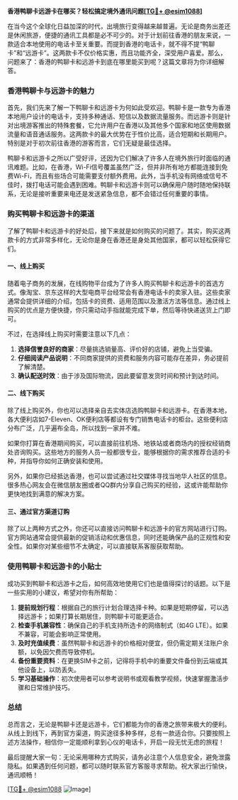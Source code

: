 **香港鸭聊卡远游卡在哪买？轻松搞定境外通讯问题[[TG💪+ @esim1088](https://t.me/s/esim1088)]**

在当今这个全球化日益加深的时代，出境旅行变得越来越普遍。无论是商务出差还是休闲旅游，便捷的通讯工具都是必不可少的。对于计划前往香港的朋友来说，一款适合本地使用的电话卡至关重要。而提到香港的电话卡，就不得不提“鸭聊卡”和“远游卡”。这两款卡不仅价格实惠，而且功能齐全，深受用户喜爱。那么，问题来了：香港的鸭聊卡和远游卡到底在哪里能买到呢？这篇文章将为你详细解答。

### 香港鸭聊卡与远游卡的魅力

首先，我们先来了解一下鸭聊卡和远游卡为何如此受欢迎。鸭聊卡是一款专为香港本地用户设计的电话卡，支持多种通话、短信以及数据流量服务。而远游卡则是针对出境游客推出的特殊套餐，它允许用户在香港以及其他多个国家和地区使用数据流量和语音通话服务。这两款卡的最大优势在于性价比高，适合短期和长期用户。特别是对于初次前往香港的游客而言，它们无疑是最佳选择。

鸭聊卡和远游卡之所以广受好评，还因为它们解决了许多人在境外旅行时面临的通讯难题。比如，在香港，Wi-Fi信号覆盖虽然广泛，但并非所有地方都能连接到免费Wi-Fi，而且有些场合可能需要支付额外费用。此外，当手机没有网络或信号不佳时，拨打电话可能会遇到困难。鸭聊卡和远游卡则可以确保用户随时随地保持联系，无论是接听重要来电还是发送紧急信息，都不会错过任何重要的事情。

### 购买鸭聊卡和远游卡的渠道

了解了鸭聊卡和远游卡的好处后，接下来就是如何购买的问题了。其实，购买这两款卡的方式非常多样化，无论你是身在香港还是身处其他国家，都可以轻松获得它们。

#### 一、线上购买

随着电子商务的发展，在线购物平台成为了许多人购买鸭聊卡和远游卡的首选方式。像淘宝、京东这样的大型电商平台经常会有香港电话卡的卖家入驻。这些卖家通常会提供详细的介绍，包括卡的资费、适用范围以及激活方法等信息。通过线上购买的优点是方便快捷，你只需动动手指就能完成下单，然后等待快递送货上门即可。

不过，在选择线上购买时需要注意以下几点：

1. **选择信誉良好的商家**：尽量挑选销量高、评价好的店铺，避免上当受骗。
2. **仔细阅读产品说明**：不同商家提供的资费和服务内容可能存在差异，务必提前了解清楚。
3. **确认配送时效**：由于涉及国际物流，因此要留意发货时间和预计到达时间。

#### 二、线下购买

除了线上购买外，你也可以选择亲自去实体店选购鸭聊卡和远游卡。在香港本地，各大便利店如7-Eleven、OK便利店等都设有专门销售电话卡的柜台。这些便利店分布广泛，几乎遍布全岛，所以找到一家并不难。

如果你打算在香港期间购买，可以直接前往机场、地铁站或者商场内的授权经销商处咨询购买。这些地方的服务人员一般都很专业，能够根据你的需求推荐合适的卡种，并指导你如何正确安装和使用。

另外，如果你已经抵达香港，也可以尝试通过社交媒体寻找当地华人社区的信息。很多热心网友会在微信朋友圈或者QQ群内分享自己购买的经验，这或许能帮助你更快地找到满意的解决方案。

#### 三、通过官方渠道订购

除了以上两种方式之外，你还可以直接访问鸭聊卡和远游卡的官方网站进行订购。官方网站通常会提供最新的促销活动和优惠信息，同时还能确保产品的正规性和安全性。如果你对某些细节不太确定，可以直接联系客服获取帮助。

### 使用鸭聊卡和远游卡的小贴士

成功买到鸭聊卡和远游卡之后，如何高效地使用它们也是值得探讨的话题。以下是一些实用的小建议，希望对你有所帮助：

1. **提前规划行程**：根据自己的旅行计划合理选择卡种。如果是短期停留，可以选择远游卡；如果打算长期居住，则鸭聊卡可能更适合。
2. **检查手机兼容性**：确保自己的手机支持所选卡的网络制式（如4G LTE）。如果不兼容，可能会影响正常使用。
3. **及时充值续费**：虽然鸭聊卡和远游卡的价格相对便宜，但仍需定期关注账户余额，以免因欠费而导致停机。
4. **备份重要资料**：在更换SIM卡之前，记得将手机中的重要文件备份到云端或其他设备上，以防丢失。
5. **学习基础操作**：初次使用者可以参考说明书或观看教学视频，快速掌握激活步骤和日常维护技巧。

### 总结

总而言之，无论是鸭聊卡还是远游卡，它们都能为你的香港之旅带来极大的便利。从线上到线下，再到官方渠道，购买途径多种多样，总有一款适合你。只要按照上述方法操作，相信你一定能顺利拿到心仪的电话卡，开启一段无忧无虑的旅程！

最后提醒大家一句：无论采用哪种方式购买，请务必注意个人信息安全，避免泄露隐私。如果遇到任何问题，都可以随时联系官方客服寻求帮助。祝大家出行愉快，通讯顺畅！

[[TG💪+ @esim1088](https://t.me/s/esim1088) ![Image](https://i.postimg.cc/4NQfJmqS/Snipaste-2025-05-13-00-14-12.png)]